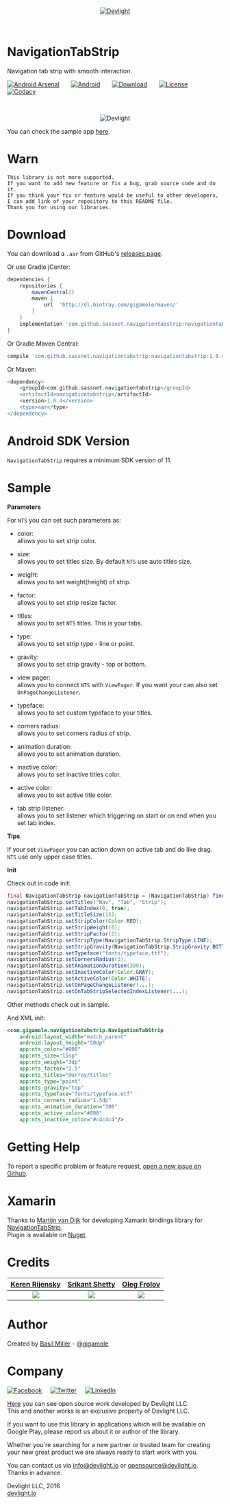 <br/>
<p align="center">
  <a href="http://devlight.io">
      <img src ="https://drive.google.com/uc?export=download&id=0BxPO_UeS7wScLVBKck51Z1Rzb0E" alt="Devlight"/>
  </a>
</p>
<br/>

NavigationTabStrip
==================

Navigation tab strip with smooth interaction.

[![Android Arsenal](https://drive.google.com/uc?export=download&id=0BxPO_UeS7wScN3B6NjFmWDVKaVE)](http://android-arsenal.com/details/1/3603)
&nbsp;&nbsp;&nbsp;&nbsp;&nbsp;
[![Android](https://drive.google.com/uc?export=download&id=0BxPO_UeS7wSccEZaclNGN0R5OWc)](https://github.com/sassnet)
&nbsp;&nbsp;&nbsp;&nbsp;&nbsp;
[![Download](https://drive.google.com/uc?export=download&id=0BxPO_UeS7wScdFUzeWFwUURBME0)](https://bintray.com/gigamole/maven/navigationtabstrip/_latestVersion)
&nbsp;&nbsp;&nbsp;&nbsp;&nbsp;
[![License](https://drive.google.com/uc?export=download&id=0BxPO_UeS7wScU0tmeFpGMHVWNWs)](https://github.com/sassnet/NavigationTabStrip/blob/master/LICENSE.txt)
&nbsp;&nbsp;&nbsp;&nbsp;&nbsp;
[![Codacy](https://drive.google.com/uc?export=download&id=0BxPO_UeS7wScSHhmckZyeGJDcXc)](https://www.codacy.com/app/gigamole53/NavigationTabStrip?utm_source=github.com&amp;utm_medium=referral&amp;utm_content=sassnet/NavigationTabStrip&amp;utm_campaign=Badge_Grade)

<br/>

<p align="center">
  <img src ="https://drive.google.com/uc?export=download&id=0BxPO_UeS7wScR3FUNTRvS1BJeEE" alt="Devlight"/>
</p>

You can check the sample app [here](https://github.com/sassnet/NavigationTabStrip/tree/master/app).

Warn
====
```
This library is not more supported. 
If you want to add new feature or fix a bug, grab source code and do it. 
If you think your fix or feature would be useful to other developers, 
I can add link of your repository to this README file. 
Thank you for using our libraries.
```

Download
========

You can download a `.aar` from GitHub's [releases page](https://github.com/sassnet/NavigationTabStrip/releases).

Or use Gradle jCenter:

```groovy
dependencies {
    repositories {
        mavenCentral()
        maven {
            url  'http://dl.bintray.com/gigamole/maven/'
        }
    }
    implementation 'com.github.sassnet.navigationtabstrip:navigationtabstrip:+'
}
```

Or Gradle Maven Central:

```groovy
compile 'com.github.sassnet.navigationtabstrip:navigationtabstrip:1.0.4'
```

Or Maven:

```groovy
<dependency>
    <groupId>com.github.sassnet.navigationtabstrip</groupId>
    <artifactId>navigationtabstrip</artifactId>
    <version>1.0.4</version>
    <type>aar</type>
</dependency>
```

Android SDK Version
===================

`NavigationTabStrip` requires a minimum SDK version of 11. 

Sample
======

<b>Parameters</b>

For `NTS` you can set such parameters as:
 
 - color:  
    allows you to set strip color.
    
 - size:  
    allows you to set titles size. By default `NTS` use auto titles size.
    
 - weight:  
    allows you to set weight(height) of strip.
    
 - factor:  
    allows you to set strip resize factor.
    
 - titles:  
    allows you to set `NTS` titles. This is your tabs.
    
 - type:  
    allows you to set strip type - line or point.
    
 - gravity:  
    allows you to set strip gravity - top or bottom.
    
 - view pager:  
    allows you to connect `NTS` with `ViewPager`. If you want your can also set `OnPageChangeListener`.    
    
 - typeface:  
    allows you to set custom typeface to your titles.
 
 - corners radius:  
    allows you to set corners radius of strip.

 - animation duration:  
    allows you to set animation duration.
      
 - inactive color:  
    allows you to set inactive titles color.
     
 - active color:  
    allows you to set active title color.
     
 - tab strip listener:  
    allows you to set listener which triggering on start or on end when you set tab index.

<b>Tips</b>

If your set `ViewPager` you can action down on active tab and do like drag.  
`NTS` use only upper case titles.

<b>Init</b>

Check out in code init:

```java
final NavigationTabStrip navigationTabStrip = (NavigationTabStrip) findViewById(R.id.nts);
navigationTabStrip.setTitles("Nav", "Tab", "Strip");
navigationTabStrip.setTabIndex(0, true);
navigationTabStrip.setTitleSize(15);
navigationTabStrip.setStripColor(Color.RED);
navigationTabStrip.setStripWeight(6);
navigationTabStrip.setStripFactor(2);
navigationTabStrip.setStripType(NavigationTabStrip.StripType.LINE);
navigationTabStrip.setStripGravity(NavigationTabStrip.StripGravity.BOTTOM);
navigationTabStrip.setTypeface("fonts/typeface.ttf");
navigationTabStrip.setCornersRadius(3);
navigationTabStrip.setAnimationDuration(300);
navigationTabStrip.setInactiveColor(Color.GRAY);
navigationTabStrip.setActiveColor(Color.WHITE);
navigationTabStrip.setOnPageChangeListener(...);
navigationTabStrip.setOnTabStripSelectedIndexListener(...);
```
            
Other methods check out in sample.

And XML init:

```xml
<com.gigamole.navigationtabstrip.NavigationTabStrip
    android:layout_width="match_parent"
    android:layout_height="50dp"
    app:nts_color="#000"
    app:nts_size="15sp"
    app:nts_weight="3dp"
    app:nts_factor="2.5"
    app:nts_titles="@array/titles"
    app:nts_type="point"
    app:nts_gravity="top"
    app:nts_typeface="fonts/typeface.otf"
    app:nts_corners_radius="1.5dp"
    app:nts_animation_duration="300"
    app:nts_active_color="#000"
    app:nts_inactive_color="#c4c4c4"/>
```

Getting Help
============

To report a specific problem or feature request, [open a new issue on Github](https://github.com/sassnet/NavigationTabStrip/issues/new).

Xamarin
=======

Thanks to [Martijn van Dijk](https://github.com/martijn00) for developing Xamarin bindings library for [NavigationTabStrip](https://github.com/martijn00/NavigationTabStripXamarin).  
Plugin is available on [Nuget](https://www.nuget.org/packages/Xam.Plugins.Android.NavigationTabStrip/).


Credits
=======

|[Keren Rijensky](https://dribbble.com/KerenRij)|[Srikant Shetty](https://dribbble.com/Srikant)|[Oleg Frolov](https://dribbble.com/Volorf)|
|:---------------------------------------------:|:--------------------------------------------:|:----------------------------------------:|
|[![](https://d13yacurqjgara.cloudfront.net/users/259538/screenshots/2594107/tabs-transition.gif)](https://dribbble.com/shots/2594107-tabs-transition)|[![](https://s-media-cache-ak0.pinimg.com/originals/42/b4/47/42b447c201642b2e82c981bc6599d850.gif)](https://dribbble.com/shots/2125041-Tab-interaction)|[![](https://s-media-cache-ak0.pinimg.com/originals/40/ae/5e/40ae5eed129a90ac9e7ee73cdb24e69d.gif)](https://dribbble.com/shots/2561589-Tabs)|

Author
======

Created by [Basil Miller](https://github.com/GIGAMOLE) - [@gigamole](mailto:gigamole53@gmail.com)

Company
=======

[![Facebook](https://drive.google.com/uc?export=download&id=0BxPO_UeS7wScaGhGVFNKU0VxMnc)](https://www.facebook.com/devlightagency)&nbsp;&nbsp;&nbsp;&nbsp;&nbsp;[![Twitter](https://drive.google.com/uc?export=download&id=0BxPO_UeS7wScZ1ExQWh5cHF5cVE)](https://twitter.com/DevLightIO)&nbsp;&nbsp;&nbsp;&nbsp;&nbsp;[![LinkedIn](https://drive.google.com/uc?export=download&id=0BxPO_UeS7wSccGZINzEycE1nVFE)](https://www.linkedin.com/company/devlight)

[Here](https://github.com/sassnet) you can see open source work developed by Devlight LLC.  
This and another works is an exclusive property of Devlight LLC. 

If you want to use this library in applications which will be available on Google Play, please report us about it or author of the library.

Whether you're searching for a new partner or trusted team for creating your new great product we are always ready to start work with you. 

You can contact us via info@devlight.io or opensource@devlight.io.  
Thanks in advance.

Devlight LLC, 2016  
[devlight.io](http://devlight.io) 
